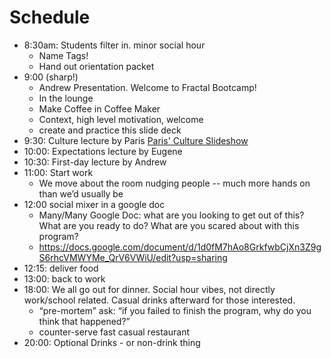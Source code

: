 # Schedule

- 8:30am: Students filter in. minor social hour
  - Name Tags!
  - Hand out orientation packet
- 9:00 (sharp!)
  - Andrew Presentation. Welcome to Fractal Bootcamp!
  - In the lounge
  - Make Coffee in Coffee Maker
  - Context, high level motivation, welcome
  - create and practice this slide deck
- 9:30: Culture lecture by Paris [Paris' Culture Slideshow](../../../slideshows/lectures/culture/slides.md)
- 10:00: Expectations lecture by Eugene
- 10:30: First-day lecture by Andrew
- 11:00: Start work
  - We move about the room nudging people -- much more hands on than we’d usually be
- 12:00 social mixer in a google doc
    - Many/Many Google Doc: what are you looking to get out of this? What are you ready to do? What are you scared about with this program?
    - https://docs.google.com/document/d/1d0fM7hAo8GrkfwbCjXn3Z9gS6rhcVMWYMe_QrV6VWiU/edit?usp=sharing
- 12:15: deliver food
- 13:00: back to work
- 18:00: We all go out for dinner. Social hour vibes, not directly work/school related. Casual drinks afterward for those interested.
  - “pre-mortem” ask: “if you failed to finish the program, why do you think that happened?”
  - counter-serve fast casual restaurant
- 20:00: Optional Drinks - or non-drink thing
